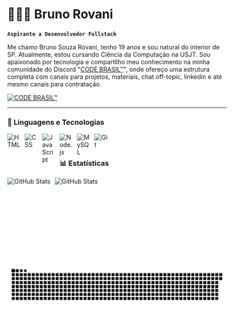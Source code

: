 # 👩🏻‍💻 Bruno Rovani

**`Aspirante a Desenvolvedor Fullstack`**

Me chamo Bruno Souza Rovani, tenho 19 anos e sou natural do interior de SP. Atualmente, estou cursando Ciência da Computação na USJT. Sou apaixonado por tecnologia e compartilho meu conhecimento na minha comunidade do Discord "[CODE BRASIL™](https://discord.gg/aEdvPPYP9Z
)", onde ofereço uma estrutura completa com canais para projetos, materiais, chat off-topic, linkedin e até mesmo canais para contratação. 

<p align="left">
    <a href="https://discord.gg/aEdvPPYP9Z" target="_blank">
  <img
    alt="CODE BRASIL™"
    title="Entrar na comunidade CODE BRASIL™"
    src="https://img.shields.io/badge/CODE%20BRASIL%E2%84%A2-00C978?style=for-the-badge&logo=discord&logoColor=FFF"
  />
</a>
</p>

---

### 🤖 Linguagens e Tecnologias

<img 
    align="left" 
    alt="HTML"
    title="HTML" 
    width="30px" 
    style="padding-right: 10px;" 
    src="https://cdn.jsdelivr.net/gh/devicons/devicon@latest/icons/html5/html5-original.svg" 
/>
<img 
    align="left" 
    alt="CSS" 
    title="CSS"
    width="30px" 
    style="padding-right: 10px;" 
    src="https://cdn.jsdelivr.net/gh/devicons/devicon@latest/icons/css3/css3-original.svg" 
/>
<img 
    align="left" 
    alt="JavaScript" 
    title="JavaScript"
    width="30px" 
    style="padding-right: 10px;" 
    src="https://cdn.jsdelivr.net/gh/devicons/devicon@latest/icons/javascript/javascript-original.svg" 
/>

<img 
    align="left" 
    alt="Node.js" 
    title="Node.js"
    width="30px" 
    style="padding-right: 10px;" 
    src="https://cdn.jsdelivr.net/gh/devicons/devicon@latest/icons/nodejs/nodejs-original.svg" 
/>

<img 
    align="left" 
    alt="MySQL" 
    title="MySQL"
    width="30px" 
    style="padding-right: 10px;" 
    src="https://cdn.jsdelivr.net/gh/devicons/devicon@latest/icons/mysql/mysql-original.svg" 
/>

<img 
    align="left" 
    alt="Git" 
    title="Git"
    width="30px" 
    style="padding-right: 10px;" 
    src="https://cdn.jsdelivr.net/gh/devicons/devicon@latest/icons/git/git-original.svg" 
/>


<br/>
<br/>

### 📊 Estatísticas

<p>
  <img 
    align="left" 
    alt="GitHub Stats" 
    height="200" 
    style="padding-right: 10px;" 
    src="https://github-readme-stats.vercel.app/api?username=brunorovani&show_icons=true&theme=tokyonight&include_all_commits=true&locale=pt-br" 
  />

<img 
    align="left" 
    alt="GitHub Stats" 
    height="200" 
    style="padding-right: 10px;" 
   src="https://github-readme-stats.vercel.app/api/top-langs/?username=brunorovani&theme=tokyonight&layout=compact&custom_title=Tecnologias&langs_count=9" 
  />

<img src="https://raw.githubusercontent.com/brunorovani/brunorovani/output/snake.svg" alt="Snake animation" />
